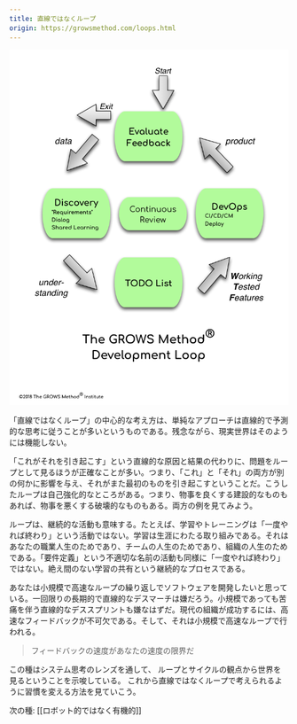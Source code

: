 ```yaml
---
title: 直線ではなくループ
origin: https://growsmethod.com/loops.html
---
```


<!-- Loops, Not Lines -->

![](/images/DevLoop.png)

<!-- The central idea of Loops, not Lines is that a naive approach often follows very linear, predictive thinking.  Unfortunately the real world does not work that way. -->

「直線ではなくループ」の中心的な考え方は、単純なアプローチは直線的で予測的な思考に従うことが多いというものである。残念ながら、現実世界はそのようには機能しない。

<!-- Instead of a linear cause and effect of “this causes that,” it’s usually more accurate to look at the problem as a loop: this and that both influence this other thing, which in turns causes more of the first thing.  Loops such as this are often self-reinforcing, and can be constructive, making things better and better, or destructive, making things worse and worse. We’ll see examples of both. -->

「これがそれを引き起こす」という直線的な原因と結果の代わりに、問題をループとして見るほうが正確なことが多い。つまり、「これ」と「それ」の両方が別の何かに影響を与え、それがまた最初のものを引き起こすということだ。こうしたループは自己強化的なところがある。つまり、物事を良くする建設的なものもあれば、物事を悪くする破壊的なものもある。両方の例を見てみよう。

<!-- Loops also refers to continuous activities.  Learning and training, for example, are never “one and done” activities.  Learning is a lifelong commitment: for your professional life, for the life of the team, for the life of the organization.  The poorly-named activity of “requirements” similarly is never “one and done.”  It’s an ongoing process of continual, shared learning. -->

ループは、継続的な活動も意味する。たとえば、学習やトレーニングは「一度やれば終わり」という活動ではない。学習は生涯にわたる取り組みである。それはあなたの職業人生のためであり、チームの人生のためであり、組織の人生のためである。「要件定義」という不適切な名前の活動も同様に「一度やれば終わり」ではない。絶え間のない学習の共有という継続的なプロセスである。

<!-- You want to develop software continuously, in a series of small, fast, loops— not a single long, drawn out linear death march, or even an endless series of small, painful, linear death sprints.  Fast feedback is essential to success in modern organizations, and that too is done with small, fast loops. -->

あなたは小規模で高速なループの繰り返しでソフトウェアを開発したいと思っている。一回限りの長期的で直線的なデスマーチは嫌だろう。小規模であっても苦痛を伴う直線的なデススプリントも嫌なはずだ。現代の組織が成功するには、高速なフィードバックが不可欠である。そして、それは小規模で高速なループで行われる。

<!-- Rate of feedback is your speed limit -->
> フィードバックの速度があなたの速度の限界だ

<!-- This seed suggests that you want to view the world through the lens of Systems Thinking, in terms of loops and cycles.  So we’ll look at ways to change your habits to think in terms of Loops, not Lines. -->

この種はシステム思考のレンズを通して、
ループとサイクルの観点から世界を見るということを示唆している。
これから直線ではなくループで考えられるように習慣を変える方法を見ていこう。

<!-- Next Seed: Organic, not Robotic -->
次の種: [[ロボット的ではなく有機的]]

